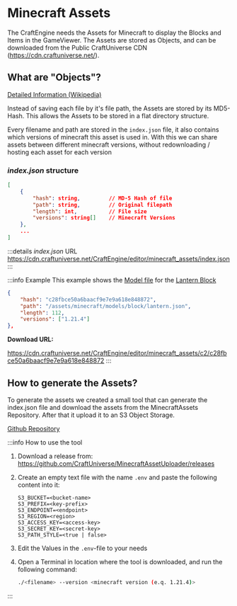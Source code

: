# Minecraft Assets

The CraftEngine needs the Assets for Minecraft to display the Blocks and Items in the GameViewer. The Assets are stored as Objects, and can be downloaded from the Public CraftUniverse CDN (https://cdn.craftuniverse.net/).

## What are "Objects"?

[Detailed Information (Wikipedia)](https://en.wikipedia.org/wiki/Object_storage)

Instead of saving each file by it's file path, the Assets are stored by its MD5-Hash. This allows the Assets to be stored in a flat directory structure.

Every filename and path are stored in the `index.json` file, it also contains which versions of minecraft this asset is used in. With this we can share assets between different minecraft versions, without redownloading / hosting each asset for each version

### _index.json_ structure

```json
[
    {
        "hash": string,         // MD-5 Hash of file
        "path": string,         // Original filepath
        "length": int,          // File size
        "versions": string[]    // Minecraft Versions
    },
    ...
]
```

:::details _index.json_ URL
https://cdn.craftuniverse.net/CraftEngine/editor/minecraft_assets/index.json
:::

:::info Example
This example shows the [Model file](https://minecraft.wiki/w/Model) for the [Lantern Block](https://minecraft.wiki/w/Lantern)

```json
{
    "hash": "c28fbce50a6baacf9e7e9a618e848872",
    "path": "/assets/minecraft/models/block/lantern.json",
    "length": 112,
    "versions": ["1.21.4"]
},
```

**Download URL:**

https://cdn.craftuniverse.net/CraftEngine/editor/minecraft_assets/c2/c28fbce50a6baacf9e7e9a618e848872
:::

## How to generate the Assets? <Badge type="warning" text="Beta" />

To generate the assets we created a small tool that can generate the index.json file and download the assets from the MinecraftAssets Repository. After that it upload it to an S3 Object Storage.

[Github Repository](https://github.com/CraftUniverse/MinecraftAssetUploader)

:::info How to use the tool

1. Download a release from: https://github.com/CraftUniverse/MinecraftAssetUploader/releases
2. Create an empty text file with the name `.env` and paste the following content into it:

   ```text
   S3_BUCKET=<bucket-name>
   S3_PREFIX=<key-prefix>
   S3_ENDPOINT=<endpoint>
   S3_REGION=<region>
   S3_ACCESS_KEY=<access-key>
   S3_SECRET_KEY=<secret-key>
   S3_PATH_STYLE=<true | false>
   ```

3. Edit the Values in the `.env`-file to your needs
4. Open a Terminal in location where the tool is downloaded, and run the following command:
   ```bash
   ./<filename> --version <minecraft version (e.q. 1.21.4)>
   ```

:::
